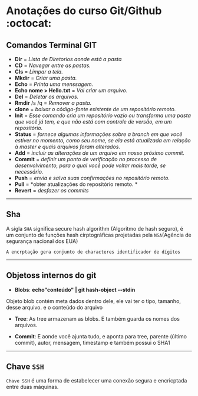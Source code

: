# Anotações do curso Git/Github :octocat:

## Comandos Terminal **GIT** 

- **Dir** = *Lista de Diretorios aonde está a pasta*
- **CD** = *Navegar entre as pastas.*
- **Cls** = *Limpar a tela.*
- **Mkdir** = *Criar uma pasta.*
- **Echo** = *Printa uma menssagem.*
- **Echo nome > Hello.txt** = *Vai criar um arquivo.*
- **Del** = *Deletar os arquivos.*
- **Rmdir** /s /q =  *Remover a pasta.*
- **clone** = *baixar o código-fonte existente de um repositório remoto.*
- **Init** = *Esse comando cria um repositório vazio ou transforma uma pasta que você já tem, e que não está com controle de versão, em um repositório.*
- **Status** = *fornece algumas informações sobre a branch em que você estiver no momento, como seu nome, se ela está atualizada em relação à master e quais arquivos foram alterados.*
- **Add** = *incluir as alterações de um arquivo em nosso próximo commit.*
- **Commit** = *definir um ponto de verificação no processo de desenvolvimento, para o qual você pode voltar mais tarde, se necessário.*
- **Push** = *envia e salva suas confirmações no repositório remoto.*
- **Pull** = *obter atualizações do repositório remoto. *
- **Revert** = *desfazer os commits*
------
## Sha
 A sigla `SHA` significa secure hash algorithm (Algoritmo de hash seguro), é um conjunto de funções hash cirptográficas projetadas pela `NSA`(Agência de segurança nacional dos EUA)
 
 `A encrptação gera conjunto de characteres identificador de dígitos` 

----------------------------

## Objetoss internos do git

- **Blobs**:
 **echo"conteúdo" | git hash-object --stdin**
 
 Objeto blob contém meta dados dentro dele, ele vai ter o tipo, tamanho, desse arquivo. e o conteúdo do arquivo
 
 - **Tree**:
  As tree armazenam as blobs. E também guarda os nomes dos arquivos.
  
  - **Commit**:
   E aonde você ajunta tudo, e aponta para tree, parente (último commit), autor, mensagem, timestamp e também possui o SHA1
   
   --------------------
   
   ## Chave `SSH`
   
 `Chave SSH`  é uma forma de estabelecer uma conexão segura e encricptada entre duas máquinas.
 

